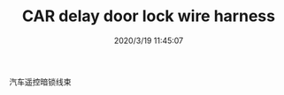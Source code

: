﻿---
layout: post 
title: CAR delay door lock wire harness
tags: CDELAY
categories: wire-harness
overview: 
series: 
part_number: 
thumb_img: static/202003/248-thumb-20200319194556.jpg
image: static/202003/248-20200319194556.jpg
date: 2020/3/19 11:45:07
---


汽车遥控暗锁线束
